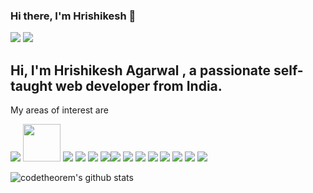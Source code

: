 ### Hi there, I'm Hrishikesh 👋

<a href="https://twitter.com/CodeTheorem2"><img src="https://img.icons8.com/clouds/100/000000/twitter-circled.png"/></a> <a href="https://www.linkedin.com/in/hrishikesh-agarwal-794801195/"><img src="https://img.icons8.com/clouds/100/000000/linkedin.png"/></a> 

## Hi, I'm Hrishikesh Agarwal , a passionate self-taught  web developer from India.

My areas of interest are 

<img src="https://img.icons8.com/color/48/000000/vue-js.png"/> <img src="https://hackernoon.com/hn-images/1*2QOKCwEhtITQa0RIuoQsYQ.png" width="60px"/>
<img src="https://img.icons8.com/offices/40/000000/react.png"/>
<img src="https://img.icons8.com/color/48/000000/nodejs.png"/> <img src="https://img.icons8.com/color/48/000000/mongodb.png"/>
<img src="https://img.icons8.com/color/48/000000/firebase.png"/><img src="https://img.icons8.com/color/48/000000/javascript.png"/> <img src="https://img.icons8.com/color/48/000000/typescript.png"/>  <img src="https://img.icons8.com/color/48/000000/c-programming.png"/> <img src="https://img.icons8.com/color/48/000000/c-plus-plus-logo.png"/> <img src="https://img.icons8.com/color/48/000000/python.png"/> <img src="https://img.icons8.com/color/48/000000/golang.png"/> <img src="https://img.icons8.com/color/48/000000/git.png"/> <img src="https://img.icons8.com/ios-filled/50/000000/open-source.png"/>

![codetheorem's github stats](https://github-readme-stats.vercel.app/api?username=codetheorem&theme=vue&show_icons=true)


<!--
**codetheorem/codetheorem** is a ✨ _special_ ✨ repository because its `README.md` (this file) appears on your GitHub profile.

Here are some ideas to get you started:

- 🔭 I’m currently working on ...
- 🌱 I’m currently learning ...
- 👯 I’m looking to collaborate on ...
- 🤔 I’m looking for help with ...
- 💬 Ask me about ...
- 📫 How to reach me: ...
- 😄 Pronouns: ...
- ⚡ Fun fact: ...
-->
